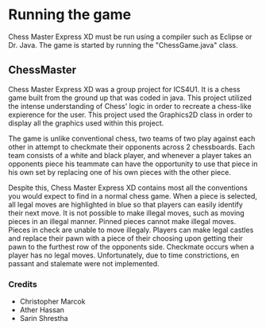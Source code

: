 # Running the game

Chess Master Express XD must be run using a compiler such as Eclipse or Dr. Java. The game is started by running the "ChessGame.java" class.

## ChessMaster
Chess Master Express XD was a group project for ICS4U1. It is a chess game built from the ground up that was coded in java. This project utilized the intense understanding of Chess' logic in order to recreate a chess-like expierence for the user. This project used the Graphics2D class in order to display all the graphics used within this project.

The game is unlike conventional chess, two teams of two play against each other in attempt to checkmate their opponents across 2 chessboards. Each team consists of a white and black player, and whenever a player takes an opponents piece his teammate can have the opportunity to use that piece in his own set by replacing one of his own pieces with the other piece. 

Despite this, Chess Master Express XD contains most all the conventions you would expect to find in a normal chess game. When a piece is selected, all legal moves are highlighted in blue so that players can easily identify their next move. It is not possible to make illegal moves, such as moving pieces in an illegal manner. Pinned pieces cannot make illegal moves. Pieces in check are unable to move illegaly. Players can make legal castles and replace their pawn with a piece of their choosing upon getting their pawn to the furthest row of the  opponents side. Checkmate occurs when a player has no legal moves. Unfortunately, due to time constrictions, en passant and stalemate were not implemented.

### Credits
- Christopher Marcok
- Ather Hassan
- Sarin Shrestha
